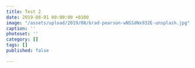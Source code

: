 ```yaml
---
title: Test 2
date: 2019-08-01 00:00:00 +0100
image: "/assets/upload/2019/08/brad-pearson-wNSSdNx932E-unsplash.jpg"
caption: ''
photoset: ''
category: []
tags: []
published: false

---
```

